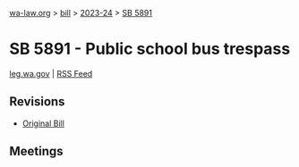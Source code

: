 [wa-law.org](/) > [bill](/bill/) > [2023-24](/bill/2023-24/) > [SB 5891](/bill/2023-24/sb/5891/)

# SB 5891 - Public school bus trespass
[leg.wa.gov](https://app.leg.wa.gov/billsummary?BillNumber=5891&Year=2023&Initiative=false) | [RSS Feed](./rss.xml)

## Revisions
* [Original Bill](1/)

## Meetings